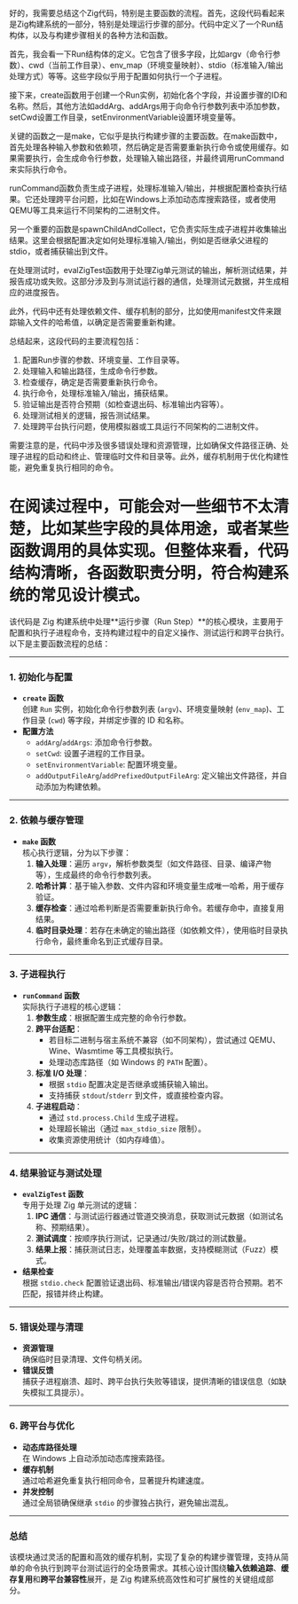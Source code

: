好的，我需要总结这个Zig代码，特别是主要函数的流程。首先，这段代码看起来是Zig构建系统的一部分，特别是处理运行步骤的部分。代码中定义了一个Run结构体，以及与构建步骤相关的各种方法和函数。

首先，我会看一下Run结构体的定义。它包含了很多字段，比如argv（命令行参数）、cwd（当前工作目录）、env_map（环境变量映射）、stdio（标准输入/输出处理方式）等等。这些字段似乎用于配置如何执行一个子进程。

接下来，create函数用于创建一个Run实例，初始化各个字段，并设置步骤的ID和名称。然后，其他方法如addArg、addArgs用于向命令行参数列表中添加参数，setCwd设置工作目录，setEnvironmentVariable设置环境变量等。

关键的函数之一是make，它似乎是执行构建步骤的主要函数。在make函数中，首先处理各种输入参数和依赖项，然后确定是否需要重新执行命令或使用缓存。如果需要执行，会生成命令行参数，处理输入输出路径，并最终调用runCommand来实际执行命令。

runCommand函数负责生成子进程，处理标准输入/输出，并根据配置检查执行结果。它还处理跨平台问题，比如在Windows上添加动态库搜索路径，或者使用QEMU等工具来运行不同架构的二进制文件。

另一个重要的函数是spawnChildAndCollect，它负责实际生成子进程并收集输出结果。这里会根据配置决定如何处理标准输入/输出，例如是否继承父进程的stdio，或者捕获输出到文件。

在处理测试时，evalZigTest函数用于处理Zig单元测试的输出，解析测试结果，并报告成功或失败。这部分涉及到与测试运行器的通信，处理测试元数据，并生成相应的进度报告。

此外，代码中还有处理依赖文件、缓存机制的部分，比如使用manifest文件来跟踪输入文件的哈希值，以确定是否需要重新构建。

总结起来，这段代码的主要流程包括：

1. 配置Run步骤的参数、环境变量、工作目录等。
2. 处理输入和输出路径，生成命令行参数。
3. 检查缓存，确定是否需要重新执行命令。
4. 执行命令，处理标准输入/输出，捕获结果。
5. 验证输出是否符合预期（如检查退出码、标准输出内容等）。
6. 处理测试相关的逻辑，报告测试结果。
7. 处理跨平台执行问题，使用模拟器或工具运行不同架构的二进制文件。

需要注意的是，代码中涉及很多错误处理和资源管理，比如确保文件路径正确、处理子进程的启动和终止、管理临时文件和目录等。此外，缓存机制用于优化构建性能，避免重复执行相同的命令。

在阅读过程中，可能会对一些细节不太清楚，比如某些字段的具体用途，或者某些函数调用的具体实现。但整体来看，代码结构清晰，各函数职责分明，符合构建系统的常见设计模式。
================================================
该代码是 Zig 构建系统中处理**运行步骤（Run Step）**的核心模块，主要用于配置和执行子进程命令，支持构建过程中的自定义操作、测试运行和跨平台执行。以下是主要函数流程的总结：

---

### **1. 初始化与配置**
- **`create` 函数**  
  创建 `Run` 实例，初始化命令行参数列表 (`argv`)、环境变量映射 (`env_map`)、工作目录 (`cwd`) 等字段，并绑定步骤的 ID 和名称。
- **配置方法**  
  - `addArg`/`addArgs`: 添加命令行参数。
  - `setCwd`: 设置子进程的工作目录。
  - `setEnvironmentVariable`: 配置环境变量。
  - `addOutputFileArg`/`addPrefixedOutputFileArg`: 定义输出文件路径，并自动添加为构建依赖。

---

### **2. 依赖与缓存管理**
- **`make` 函数**  
  核心执行逻辑，分为以下步骤：
  1. **输入处理**：遍历 `argv`，解析参数类型（如文件路径、目录、编译产物等），生成最终的命令行参数列表。
  2. **哈希计算**：基于输入参数、文件内容和环境变量生成唯一哈希，用于缓存验证。
  3. **缓存检查**：通过哈希判断是否需要重新执行命令。若缓存命中，直接复用结果。
  4. **临时目录处理**：若存在未确定的输出路径（如依赖文件），使用临时目录执行命令，最终重命名到正式缓存目录。

---

### **3. 子进程执行**
- **`runCommand` 函数**  
  实际执行子进程的核心逻辑：
  1. **参数生成**：根据配置生成完整的命令行参数。
  2. **跨平台适配**：  
     - 若目标二进制与宿主系统不兼容（如不同架构），尝试通过 QEMU、Wine、Wasmtime 等工具模拟执行。
     - 处理动态库路径（如 Windows 的 `PATH` 配置）。
  3. **标准 I/O 处理**：  
     - 根据 `stdio` 配置决定是否继承或捕获输入输出。
     - 支持捕获 `stdout`/`stderr` 到文件，或直接检查内容。
  4. **子进程启动**：  
     - 通过 `std.process.Child` 生成子进程。
     - 处理超长输出（通过 `max_stdio_size` 限制）。
     - 收集资源使用统计（如内存峰值）。

---

### **4. 结果验证与测试处理**
- **`evalZigTest` 函数**  
  专用于处理 Zig 单元测试的逻辑：
  1. **IPC 通信**：与测试运行器通过管道交换消息，获取测试元数据（如测试名称、预期结果）。
  2. **测试调度**：按顺序执行测试，记录通过/失败/跳过的测试数量。
  3. **结果上报**：捕获测试日志，处理覆盖率数据，支持模糊测试（Fuzz）模式。
- **结果检查**  
  根据 `stdio.check` 配置验证退出码、标准输出/错误内容是否符合预期。若不匹配，报错并终止构建。

---

### **5. 错误处理与清理**
- **资源管理**  
  确保临时目录清理、文件句柄关闭。
- **错误反馈**  
  捕获子进程崩溃、超时、跨平台执行失败等错误，提供清晰的错误信息（如缺失模拟工具提示）。

---

### **6. 跨平台与优化**
- **动态库路径处理**  
  在 Windows 上自动添加动态库搜索路径。
- **缓存机制**  
  通过哈希避免重复执行相同命令，显著提升构建速度。
- **并发控制**  
  通过全局锁确保继承 `stdio` 的步骤独占执行，避免输出混乱。

---

### **总结**
该模块通过灵活的配置和高效的缓存机制，实现了复杂的构建步骤管理，支持从简单的命令执行到跨平台测试运行的全场景需求。其核心设计围绕**输入依赖追踪**、**缓存复用**和**跨平台兼容性**展开，是 Zig 构建系统高效性和可扩展性的关键组成部分。